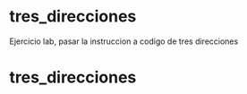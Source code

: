 # tres_direcciones
Ejercicio lab, pasar la instruccion
a codigo de tres direcciones
# tres_direcciones
